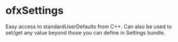ofxSettings
===========

Easy access to standardUserDefaults from C++. Can also be used to set/get any value beyond those you can define in Settings bundle.